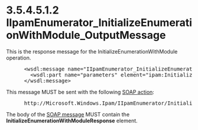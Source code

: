 <html dir="LTR" xmlns:mshelp="http://msdn.microsoft.com/mshelp" xmlns:ddue="http://ddue.schemas.microsoft.com/authoring/2003/5" xmlns:xlink="http://www.w3.org/1999/xlink" xmlns:tool="http://www.microsoft.com/tooltip">
 <body>
 <div id="header">
 <h1 class="heading">3.5.4.5.1.2 IIpamEnumerator_InitializeEnumerationWithModule_OutputMessage</h1>
 </div>
 <div id="mainSection">
 <div id="mainBody">
 <div id="allHistory" class="saveHistory"></div>
 <div id="sectionSection0" class="section" name="collapseableSection">
 

<p>This is the response message for the
InitializeEnumerationWithModule operation.</p>

<dl>
<dd>
<div><pre> &lt;wsdl:message name=&quot;IIpamEnumerator_InitializeEnumerationWithModule_OutputMessage&quot;&gt;
   &lt;wsdl:part name=&quot;parameters&quot; element=&quot;ipam:InitializeEnumerationWithModuleResponse&quot; /&gt;
 &lt;/wsdl:message&gt;
</pre></div>
</dd></dl>

<p>This message MUST be sent with the following <a href="21b4a631-8f28-420f-822f-c5f879d5046e.md#gt_c1358651-96c1-4ce0-8e1f-b0b7a94145e3">SOAP action</a>:</p>

<dl>
<dd>
<div><pre> http://Microsoft.Windows.Ipam/IIpamEnumerator/InitializeEnumerationWithModuleResponse
</pre></div>
</dd></dl>

<p>The body of the <a href="21b4a631-8f28-420f-822f-c5f879d5046e.md#gt_96185df3-4677-478c-b239-f72fcf514c59">SOAP message</a> MUST contain
the <b>InitializeEnumerationWithModuleResponse</b> element.</p>


 </div>
 </div>
 </div>
 </body>
</html>